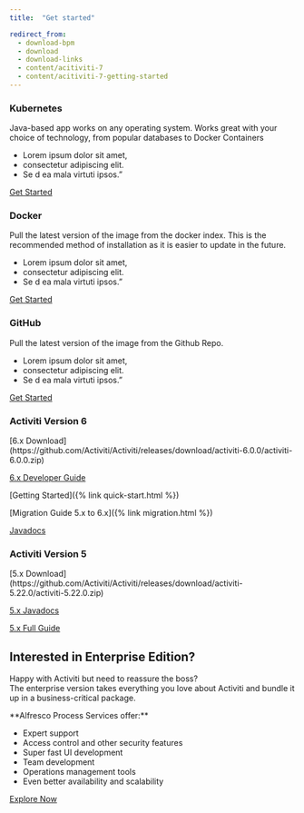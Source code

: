 ```yaml
---
title:  "Get started"

redirect_from:
  - download-bpm
  - download
  - download-links
  - content/acitiviti-7
  - content/acitiviti-7-getting-started
---
```

<div class="three-cards">
  <div class="three-cards__wrap">
    <div class="card three-cards__card">
      <h3 class="card__title">Kubernetes</h3>
<div class="card__content" markdown='1'>
Java-based app works on any operating system. Works great with your choice of technology, from popular databases to Docker Containers

* Lorem ipsum dolor sit amet,
* consectetur adipiscing  elit.
* Se d ea mala virtuti ipsos.”
</div>
      <div class="three-cards__card-cta">
        <a href="https://activiti.gitbooks.io/activiti-7-developers-guide/content/getting-started/minikube.html" class="btn btn--large px-8 font-normal">Get Started</a>
      </div>
    </div>
    <div class="card three-cards__card">
      <h3 class="card__title">Docker</h3>
<div class="card__content" markdown='1'>
Pull the latest version of the image  from the docker index. This is the recommended method of installation as it is easier to update in the future.

* Lorem ipsum dolor sit amet,
* consectetur adipiscing  elit.
* Se d ea mala virtuti ipsos.”
</div>
      <div class="three-cards__card-cta">
        <a href="https://activiti.gitbooks.io/activiti-7-developers-guide/content/getting-started/quickstart.htm" class="btn btn--large px-8 font-normal">Get Started</a>
      </div>
    </div>
<div class="card three-cards__card">
      <h3 class="card__title">GitHub</h3>
<div class="card__content" markdown='1'>
Pull the latest version of the image from the Github Repo.

* Lorem ipsum dolor sit amet,
* consectetur adipiscing  elit.
* Se d ea mala virtuti ipsos.”
</div>
      <div class="three-cards__card-cta">
        <a href="https://github.com/Activiti" class="btn btn--large px-8 font-normal">Get Started</a>
      </div>
    </div>
  </div>
</div>

<div class="wrap py-4 xl:py-16 text-center flex flex-wrap justify-around">
  <div class="my-8 md:m-8 pb-2">
    <h3 class="section-heading xl:px-6">Activiti Version 6</h3>
<div markdown='1'>
[6.x Download](https://github.com/Activiti/Activiti/releases/download/activiti-6.0.0/activiti-6.0.0.zip)

[6.x Developer Guide](/userguide)

[Getting Started]({% link quick-start.html %})

[Migration Guide 5.x to 6.x]({% link migration.html %})

[Javadocs](/javadocs)
</div>
  </div>
  <div class="my-8 md:m-8 pb-2">
    <h3 class="section-heading xl:px-6">Activiti Version 5</h3>
<div markdown='1'>
[5.x Download](https://github.com/Activiti/Activiti/releases/download/activiti-5.22.0/activiti-5.22.0.zip)

[5.x Javadocs](/javadocs)

[5.x Full Guide](https://github.com/Activiti/Activiti/releases/tag/activiti-5.22.0)
</div>
  </div>
</div>

<div class="bg-grey-light py-8 xl:py-16">
  <div class="wrap py-3 xl:pt-0">
    <div class="card border-grey">
      <h2 class="card__title text-center">Interested in Enterprise Edition?</h2>
      <div class="card__content py-2 lg:pb-8 xl:px-8">
        <p>Happy with Activiti but need to reassure the boss?<br />The enterprise version takes everything you love about Activiti and bundle it up in a business-critical package.</p>
        <div class="flex flex-wrap mt-4 justify-between">
<div class="mb-4 md:mr-8" markdown='1'>
**Alfresco Process Services offer:**

* Expert support
* Access control and other security features
* Super fast UI development
* Team development
* Operations management tools
* Even better availability and scalability
</div>
          <div class="self-center text-center mb-4 mx-auto">
            <a href="https://www.alfresco.com/platform/process-services-bpm" class="btn btn--large">Explore Now</a>
          </div>
        </div>
      </div>
    </div>
  </div>
</div>
